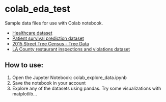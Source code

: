 # colab_eda_test
Sample data files for use with Colab notebook.

- [Healthcare dataset](https://www.kaggle.com/datasets/kanikakhera/healthcare-dataset)
- [Patient survival prediction dataset](https://www.kaggle.com/datasets/sadiaanzum/patient-survival-prediction-dataset?select=Dataset.csv)
- [2015 Street Tree Census - Tree Data](https://data.cityofnewyork.us/Environment/2015-Street-Tree-Census-Tree-Data/uvpi-gqnh/data)
- [LA County restaurant inspections and violations dataset](https://www.kaggle.com/datasets/meganrisdal/la-county-restaurant-inspections-and-violations?select=inspections.csv)

## How to use:
1) Open the Jupyter Notebook: colab_explore_data.ipynb
2) Save the notebook in your account
3) Explore any of the datasets using pandas. Try some visualizations with matplotlib... 
